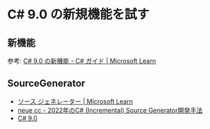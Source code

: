 # C# 9.0 の新規機能を試す

## 新機能
参考: [C\# 9\.0 の新機能 \- C\# ガイド \| Microsoft Learn](https://learn.microsoft.com/ja-jp/dotnet/csharp/whats-new/csharp-9)

## SourceGenerator
- [ソース ジェネレーター \| Microsoft Learn](https://learn.microsoft.com/ja-jp/dotnet/csharp/roslyn-sdk/source-generators-overview)
- [neue cc \- 2022年のC\# \(Incremental\) Source Generator開発手法](https://neue.cc/2022/12/16_IncrementalSourceGenerator.html)
- [C\# 9\.0](https://qiita.com/RyotaMurohoshi/items/83775cf4ed1ce4f6378d)
